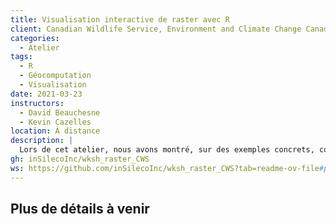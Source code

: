 ```yaml
---
title: Visualisation interactive de raster avec R
client: Canadian Wildlife Service, Environment and Climate Change Canada
categories: 
  - Atelier
tags: 
  - R
  - Géocomputation
  - Visualisation
date: 2021-03-23
instructors:
  - David Beauchesne
  - Kevin Cazelles
location: À distance
description: | 
  Lors de cet atelier, nous avons montré, sur des exemples concrets, comment manipuler et visualiser des données spatiales avec R.
gh: inSilecoInc/wksh_raster_CWS
ws: https://github.com/inSilecoInc/wksh_raster_CWS?tab=readme-ov-file#presentations
---
```



## Plus de détails à venir

